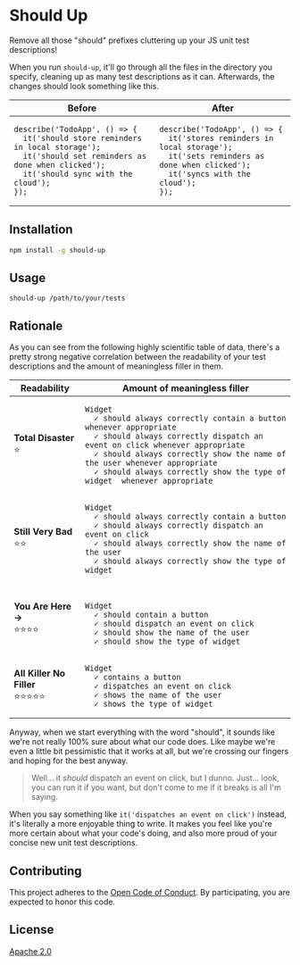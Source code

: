 Should Up
=========

Remove all those "should" prefixes cluttering up your JS unit test descriptions!

When you run `should-up`, it'll go through all the files in the directory you specify, cleaning up as many test descriptions as it can. Afterwards, the changes should look something like this.

<table>
<thead><th>Before</th><th>After</th></thead>
<tbody>
<tr>
<td>

<pre><code>describe('TodoApp', () => {
  it('should store reminders in local storage');
  it('should set reminders as done when clicked');
  it('should sync with the cloud');
});
</code></pre>

</td>

<td>
<pre><code>describe('TodoApp', () => {
  it('stores reminders in local storage');
  it('sets reminders as done when clicked');
  it('syncs with the cloud');
});
</code></pre>
</td>

</tr>
</tbody>
</table>

Installation
------------

```bash
npm install -g should-up
```

Usage
-----

```
should-up /path/to/your/tests
```

Rationale
---------

As you can see from the following highly scientific table of data, there's a pretty strong negative correlation between the readability of your test descriptions and the amount of meaningless filler in them.

<table>
<thead>
<th>Readability</th>
<th>Amount of meaningless filler</th>
</thead>

<tbody>

<tr>
<td><strong>Total Disaster</strong><br />⭐️</td>
<td>
<pre><code>Widget
  ✓ should always correctly contain a button whenever appropriate
  ✓ should always correctly dispatch an event on click whenever appropriate
  ✓ should always correctly show the name of the user whenever appropriate
  ✓ should always correctly show the type of widget  whenever appropriate
</code></pre>
</td>
</tr>

<tr>
<tr>
<td><strong>Still Very Bad</strong><br />⭐️⭐️</td>
<td>
<pre><code>Widget
  ✓ should always correctly contain a button
  ✓ should always correctly dispatch an event on click
  ✓ should always correctly show the name of the user
  ✓ should always correctly show the type of widget
</code></pre>
</td>
</tr>

<tr>
<td><strong>You Are Here →</strong><br />⭐️⭐️⭐️⭐️</td>
<td>
<pre><code>
Widget
  ✓ should contain a button
  ✓ should dispatch an event on click
  ✓ should show the name of the user
  ✓ should show the type of widget
</code></pre>
</td>
</tr>

<tr>
<td><strong>All Killer No Filler</strong><br />⭐️⭐️⭐️⭐️⭐️</td>
<td>
<pre><code>Widget
  ✓ contains a button
  ✓ dispatches an event on click
  ✓ shows the name of the user
  ✓ shows the type of widget
</code></pre>
</td>
</tr>

</tbody>
</table>

Anyway, when we start everything with the word "should", it sounds like we're not really 100% sure about what our code does.
Like maybe we're even a little bit pessimistic that it works at all, but we're crossing our fingers and hoping for the best anyway.

> Well... it _should_ dispatch an event on click, but I dunno.
> Just... look, you can run it if you want, but don't come to me if it breaks is all I'm saying.

When you say something like `it('dispatches an event on click')` instead, it's literally a more enjoyable thing to write.
It makes you feel like you're more certain about what your code's doing, and also more proud of your concise new unit test descriptions.

Contributing
------------

This project adheres to the [Open Code of Conduct][code-of-conduct].
By participating, you are expected to honor this code.

License
-------

[Apache 2.0](LICENSE)

[code-of-conduct]: https://github.com/spotify/code-of-conduct/blob/master/code-of-conduct.md
